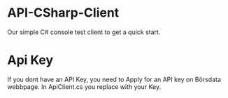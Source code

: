 # API-CSharp-Client
Our simple C# console test client to get a quick start.  

# Api Key
If you dont have an API Key, you need to Apply for an API key on Börsdata webbpage. 
In ApiClient.cs you replace <API KEY> with your Key.


